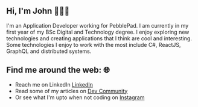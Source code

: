 ## Hi, I'm John 🏃‍♂️👋
I'm an Application Developer working for PebblePad. I am currently in my first year of my BSc Digital and Technology degree. I enjoy exploring new technologies and creating applications that I think are cool and interesting. Some technologies I enjoy to work with the most include C#, ReactJS, GraphQL and distributed systems. 

## Find me around the web: 🌐
- Reach me on LinkedIn <a href="https://www.linkedin.com/in/john-mason-a53080195/">LinkedIn</a>
- Read some of my articles on <a href="https://dev.to/john_mason_1639504125deba">Dev Community</a>
- Or see what I'm upto when not coding on <a href="https://www.instagram.com/john._.mason/">Instagram</a>
